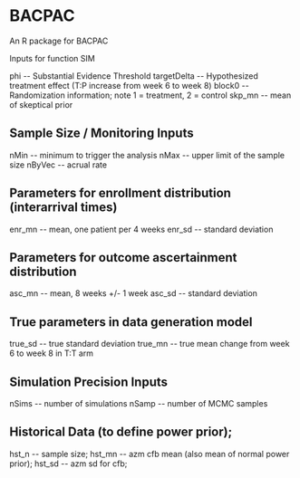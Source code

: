 # BACPAC
An R package for BACPAC

Inputs for function SIM

phi -- Substantial Evidence Threshold 
targetDelta -- Hypothesized treatment effect (T:P increase from week 6 to week 8) 
block0 -- Randomization information; note 1 = treatment, 2 = control
skp_mn -- mean of skeptical prior 

## Sample Size / Monitoring Inputs
nMin -- minimum to trigger the analysis
nMax -- upper limit of the sample size
nByVec -- acrual rate
 
## Parameters for enrollment distribution (interarrival times)
enr_mn -- mean, one patient per 4 weeks
enr_sd -- standard deviation

## Parameters for outcome ascertainment distribution 
asc_mn -- mean, 8 weeks +/- 1 week
asc_sd -- standard deviation 

## True parameters in data generation model
true_sd -- true standard deviation
true_mn -- true mean change from week 6 to week 8 in T:T arm

## Simulation Precision Inputs
nSims -- number of simulations 
nSamp -- number of MCMC samples
    	
## Historical Data (to define power prior);
hst_n  -- sample size;
hst_mn -- azm cfb mean (also mean of normal power prior);
hst_sd -- azm sd for cfb;

